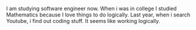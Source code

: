 I am studying software engineer now. When i was in college I studied Mathematics because I love things to do logically. Last year, when i search Youtube, i find out coding stuff. It seems like working logically.
